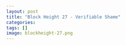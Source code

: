 ```yaml
---
layout: post
title: "Block Height 27 - Verifiable Shame"
categories: 
tags: []
image: blockheight-27.png
---
```


